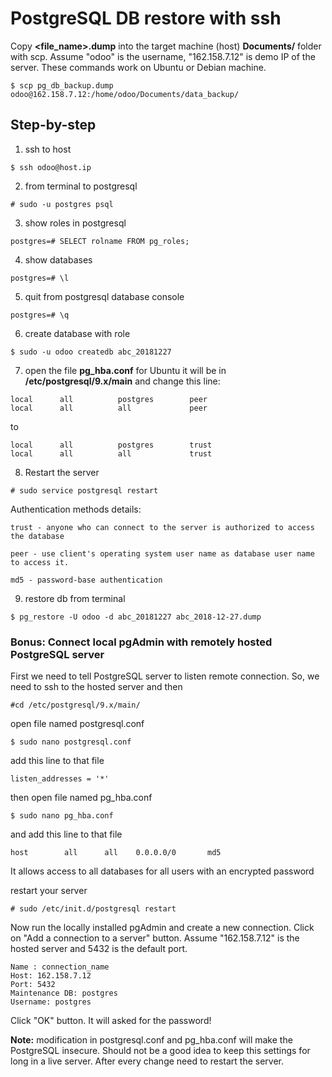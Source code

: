 # PostgreSQL DB restore with ssh

Copy **<file_name>.dump** into the target machine (host) **Documents/** folder with scp. Assume "odoo" is the username, "162.158.7.12" is demo IP of the server. These commands work on Ubuntu or Debian machine.
```
$ scp pg_db_backup.dump odoo@162.158.7.12:/home/odoo/Documents/data_backup/
```

## Step-by-step
1. ssh to host
```
$ ssh odoo@host.ip 
```

2. from terminal to postgresql
```
# sudo -u postgres psql
```

3. show roles in postgresql
```
postgres=# SELECT rolname FROM pg_roles;
```

4. show databases
```
postgres=# \l
```

5. quit from postgresql database console
```
postgres=# \q
```

6. create database with role
```
$ sudo -u odoo createdb abc_20181227
```

7. open the file **pg_hba.conf** for Ubuntu it will be in **/etc/postgresql/9.x/main** and change this line:
```
local      all          postgres        peer
local      all          all             peer
```
to
```
local      all          postgres        trust
local      all          all             trust
```

8. Restart the server
```
# sudo service postgresql restart
```

Authentication methods details:
```
trust - anyone who can connect to the server is authorized to access the database

peer - use client's operating system user name as database user name to access it.

md5 - password-base authentication
```

9. restore db from terminal
```
$ pg_restore -U odoo -d abc_20181227 abc_2018-12-27.dump 

```

### Bonus: Connect local pgAdmin with remotely hosted PostgreSQL server
First we need to tell PostgreSQL server to listen remote connection. So, we need to ssh to the hosted server and then
```
#cd /etc/postgresql/9.x/main/
```
open file named postgresql.conf
```
$ sudo nano postgresql.conf
```
add this line to that file
```
listen_addresses = '*'
```

then open file named pg_hba.conf
```
$ sudo nano pg_hba.conf
```

and add this line to that file
```
host        all      all    0.0.0.0/0       md5
```
It allows access to all databases for all users with an encrypted password

restart your server
```
# sudo /etc/init.d/postgresql restart
```
Now run the locally installed pgAdmin and create a new connection. Click on "Add a connection to a server" button. Assume "162.158.7.12" is the hosted server and 5432 is the default port.
```
Name : connection_name
Host: 162.158.7.12
Port: 5432
Maintenance DB: postgres
Username: postgres
```

Click "OK" button. It will asked for the password!

**Note:** modification in postgresql.conf and pg_hba.conf will make the PostgreSQL insecure. Should not be a good idea to keep this settings for long in a live server. After every change need to restart the server.
